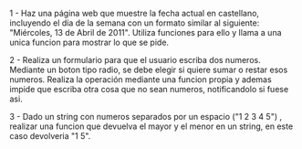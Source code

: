 1 - Haz una página web que muestre la fecha actual en castellano, incluyendo el día de la semana 
con un formato similar al siguiente: "Miércoles, 13 de Abril de 2011". Utiliza funciones para ello 
y llama a una unica funcion para mostrar lo que se pide. 


2 - Realiza un formulario para que el usuario escriba dos numeros. Mediante un boton tipo radio, 
 se debe elegir si quiere sumar o restar esos numeros. Realiza la operación mediante una funcion propia
 y ademas impide que escriba otra cosa que no sean numeros, notificandolo si fuese asi. 

3 - Dado un string con numeros separados por un espacio ("1 2 3 4 5") , realizar una funcion que devuelva el mayor y el menor en un string,
    en este caso devolveria "1 5".